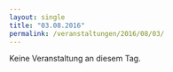 ```yaml
---
layout: single
title: "03.08.2016"
permalink: /veranstaltungen/2016/08/03/
---
```


Keine Veranstaltung an diesem Tag.
